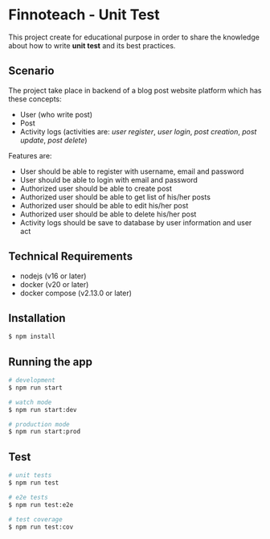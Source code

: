# Finnoteach - Unit Test
This project create for educational purpose in order to share the knowledge about how to write **unit test** and its best practices.

## Scenario
The project take place in backend of a blog post website platform which has these concepts:
 -  User (who write post)
 -  Post
 -  Activity logs (activities are: _user register_, _user login_, _post creation_, _post update_, _post delete_)

Features are:
 - User should be able to register with username, email and password
 - User should be able to login with email and password
 - Authorized user should be able to create post
 - Authorized user should be able to get list of his/her posts
 - Authorized user should be able to edit his/her post
 - Authorized user should be able to delete his/her post
 - Activity logs should be save to database by user information and user act

## Technical Requirements
 - nodejs (v16 or later)
 - docker (v20 or later)
 - docker compose (v2.13.0 or later)

## Installation

```bash
$ npm install
```

## Running the app

```bash
# development
$ npm run start

# watch mode
$ npm run start:dev

# production mode
$ npm run start:prod
```

## Test

```bash
# unit tests
$ npm run test

# e2e tests
$ npm run test:e2e

# test coverage
$ npm run test:cov
```
